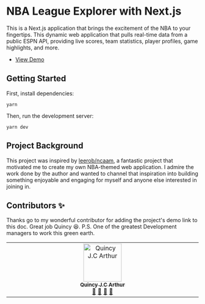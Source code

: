 # NBA League Explorer with Next.js

This is a Next.js application that brings the excitement of the NBA to your fingertips. This dynamic web application that pulls real-time data from a public ESPN API, providing live scores, team statistics, player profiles, game highlights, and more.

- [View Demo](https://know-ball.vercel.app)

## Getting Started

First, install dependencies:

```
yarn
```

Then, run the development server:

```
yarn dev
```

## Project Background

This project was inspired by [leerob/ncaam](https://github.com/leerob/ncaam), a fantastic project that motivated me to create my own NBA-themed web application. I admire the work done by the author and wanted to channel that inspiration into building something enjoyable and engaging for myself and anyone else interested in joining in.

## Contributors ✨

Thanks go to my wonderful contributor for adding the project's demo link to this doc. Great job Quincy 😆. P.S. One of the greatest Development managers to work this green earth.  

<table>
  <tbody>
    <tr>
      <td align="center" valign="top" width="14.28%"><a href="https://github.com/quincyarthur"><img src="https://avatars.githubusercontent.com/u/6841764?s=400&u=d597c7f6fa2185871567305236c63842f224cdc3&v=4" width="100px;" alt="Quincy J.C Arthur"/><br /><sub><b>Quincy J.C Arthur</b></sub></a><br /><a href="#" title="Answering Questions">💬</a> <a href="#" title="Documentation">📖</a> <a href="#" title="Reviewed Pull Requests">👀</a> <a href="#" title="Talks">📢</a></td>
    </tr>
    </tbody>
</table>